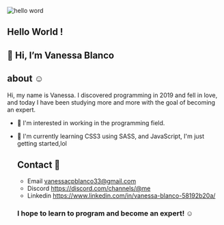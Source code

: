 ![hello word](https://user-images.githubusercontent.com/64292047/122841069-c6308b00-d2d1-11eb-82d2-53fa202691d1.png)
              
                                                          
     
   ## Hello World !
   
   ##  👋 Hi, I’m Vanessa Blanco

   ## about :relaxed:
   
  Hi, my name is Vanessa. I discovered programming in 2019 and fell in love, 
  and today I have been studying more and more with the goal of becoming an expert.

- 👀 I'm interested in working in the programming field.

 - 🌱 I'm currently learning CSS3 using SASS, and JavaScript, I'm just getting started,lol

      ## Contact :bust_in_silhouette:
  
      - Email vanessacpblanco33@gmail.com
      - Discord https://discord.com/channels/@me
      - Linkedin https://www.linkedin.com/in/vanessa-blanco-58192b20a/


     ### I hope to learn to program and become an expert! :relaxed:
     
     

